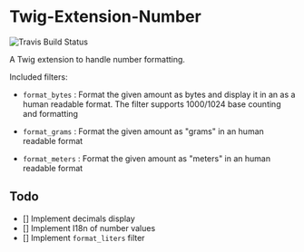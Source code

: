 # Twig-Extension-Number

![Travis Build Status](https://travis-ci.org/thePanz/Twig-Extension-Number.svg?branch=1.x)

A Twig extension to handle number formatting.

Included filters:

 - `format_bytes` : Format the given amount as bytes and display it in an as a human readable format.
   The filter supports 1000/1024 base counting and formatting
   
 - `format_grams` : Format the given amount as "grams" in an human readable format
 
 - `format_meters` : Format the given amount as "meters" in an human readable format


## Todo
 
 - [] Implement decimals display
 - [] Implement I18n of number values
 - [] Implement `format_liters` filter
